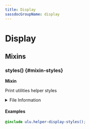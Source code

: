 ```yaml
---
title: Display
sassdocGroupName: display
---
```



# Display

<div class="type-large">



</div>



## Mixins




<div class="sassdoc-item-header">

###  styles() {#mixin-styles}

  <div class="sassdoc-item-header__labels">
    <span class="tag tag--primary"><strong>Mixin</strong></span>
  </div>

</div>

  

Print utilities helper styles
    
    


<details>
  <summary>File Information</summary>
  
- **File:** _display.scss
- **Group:** display
- **Type:** mixin
- **Lines (comments):** 14-16
- **Lines (code):** 18-73

</details>

    

#### Examples

      


``` scss
@include ulu.helper-display-styles();
```
  



      
  
  